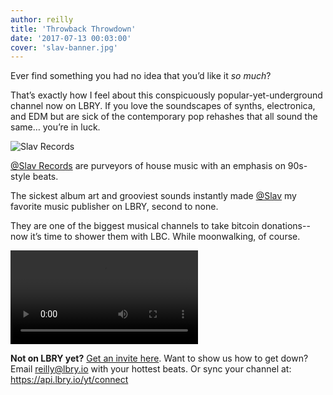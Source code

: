 ```yaml
---
author: reilly
title: 'Throwback Throwdown'
date: '2017-07-13 00:03:00'
cover: 'slav-banner.jpg'
---
```

Ever find something you had no idea that you’d like it *so much*?

That’s exactly how I feel about this conspicuously popular-yet-underground channel now on LBRY. If you love the soundscapes of synths, electronica, and EDM but are sick of the contemporary pop rehashes that all sound the same… you’re in luck.

![Slav Records](/img/news/slav-inline.png)

<a href='lbry://@Slav'>@Slav Records</a> are purveyors of house music with an emphasis on 90s-style beats.

The sickest album art and grooviest sounds instantly made <a href='lbry://@Slav'>@Slav</a> my favorite music publisher on LBRY, second to none.

They are one of the biggest musical channels to take bitcoin donations--now it’s time to shower them with LBC. While moonwalking, of course.

<video autoplay controls><source src="https://spee.ch/slav-luz1e/2b9183ac19d937d2a787fcdd0d1c2cd285c52f4f" /></video>

**Not on LBRY yet?** [Get an invite here](https://lbry.io/get). Want to show us how to get down? Email reilly@lbry.io with your hottest beats. Or sync your channel at: https://api.lbry.io/yt/connect
